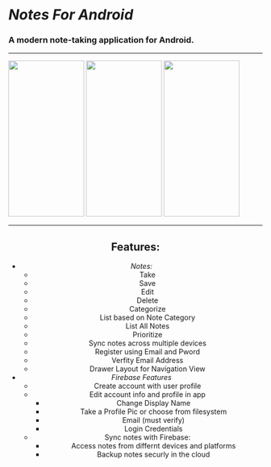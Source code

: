 # _Notes For Android_
### A modern note-taking application for Android. 
____

<span align="center">
<img src="https://github.com/HarryDulaney/notes-android-app/blob/master/doc-resources/Note_App_list.png" width="150px" height="310px"/>
   <span width="150px"><span/>
<img src="https://github.com/HarryDulaney/notes-android-app/blob/master/doc-resources/Note_List_2.png" width="150px" height="310px"/>

<img src="https://github.com/HarryDulaney/notes-android-app/blob/master/doc-resources/Note-Screen.png" width="150px" height="310px" />
</span>   


____      


## Features:
* _Notes:_
    * Take
    * Save
    * Edit
    * Delete
    * Categorize
    * List based on Note Category
    * List All Notes
    * Prioritize
    * Sync notes across multiple devices 
    * Register using Email and Pword
    * Verfity Email Address
    * Drawer Layout for Navigation View
* _Firebase Features_
    * Create account with user profile 
    * Edit account info and profile in app 
        * Change Display Name
        * Take a Profile Pic or choose from filesystem
        * Email (must verify)
        * Login Credentials
    * Sync notes with Firebase:
        * Access notes from differnt devices and platforms
        * Backup notes securly in the cloud 
        
       
